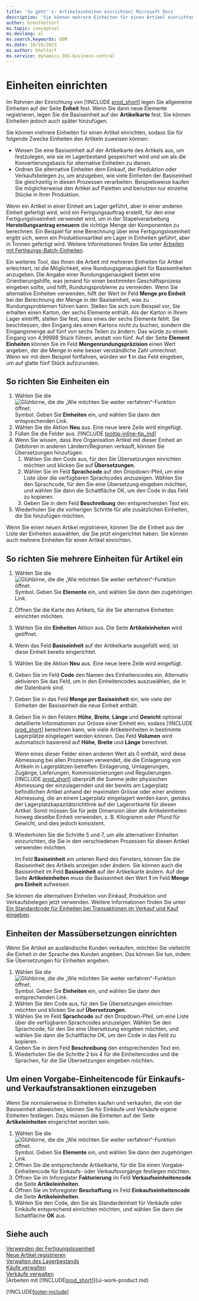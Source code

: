 ```yaml
---
title: 'So geht''s: Artikeleinheiten einrichten| Microsoft Docs'
description: 'Sie können mehrere Einheiten für einen Artikel einrichten, sodass Sie für Einheiten den Artikeln zuweisen können.'
author: brentholtorf
ms.topic: conceptual
ms.devlang: al
ms.search.keywords: UOM
ms.date: 10/16/2023
ms.author: bholtorf
ms.service: dynamics-365-business-central
---
```

# Einheiten einrichten

Im Rahmen der Einrichtung von [!INCLUDE [prod_short](includes/prod_short.md)] legen Sie allgemeine Einheiten auf der Seite **Enheit** fest. Wenn Sie dann neue Elemente registrieren, legen Sie die Basiseinheit auf der **Artikelkarte** fest. Sie können Einheiten jedoch auch später hinzufügen.  

Sie können mehrere Einheiten für einen Artikel einrichten, sodass Sie für folgende Zwecke Einheiten den Artikeln zuweisen können:

- Weisen Sie eine Basiseinheit auf der Artikelkarte des Artikels aus, um festzulegen, wie sie im Lagerbestand gespeichert wird und um als die Konvertierungsbasis für alternative Einheiten zu dienen.
- Ordnen Sie alternative Einheiten dem Einkauf, der Produktion oder Verkaufsbelegen zu, um anzugeben, wie viele Einheiten der Basiseinheit Sie gleichzeitig in diesen Prozessen verarbeiten. Beispielsweise kaufen Sie möglicherweise den Artikel auf Paletten und benutzen nur einzelne Stücke in Ihrer Produktion.

Wenn ein Artikel in einer Einheit am Lager geführt, aber in einer anderen Einheit gefertigt wird, wird ein Fertigungsauftrag erstellt, für den eine Fertigungsloseinheit verwendet wird, um in der Stapelverarbeitung **Herstellungsantrag erneuern** die richtige Menge der Komponenten zu berechnen. Ein Beispiel für eine Berechnung über eine Fertigungsloseinheit ergibt sich, wenn ein Produktionsartikel am Lager in Einheiten geführt, aber in Tonnen gefertigt wird. Weitere Informationen finden Sie unter [Arbeiten mit Fertigungs-Batch-Einheiten](production-how-to-use-the-manufacturing-batch-unit-of-measure.md).  

Ein weiteres Tool, das Ihnen die Arbeit mit mehreren Einheiten für Artikel erleichtert, ist die Möglichkeit, eine Rundungsgenauigkeit für Basiseinheiten anzugeben. Die Angabe einer Rundungsgenauigkeit bietet eine Orientierungshilfe, was jemand für einen bestimmten Geschäftsprozess eingeben sollte, und hilft, Rundungsprobleme zu vermeiden. Wenn Sie alternative Einheiten verwenden, hilft der Wert im Feld **Menge pro Einheit** bei der Berechnung der Menge in der Basiseinheit, was zu Rundungsproblemen führen kann. Stellen Sie sich zum Beispiel vor, Sie erhalten einen Karton, der sechs Elemente enthält. Als der Karton in Ihrem Lager eintrifft, stellen Sie fest, dass eines der sechs Elemente fehlt. Sie beschliessen, den Eingang des einen Kartons nicht zu buchen, sondern die Eingangsmenge auf fünf von sechs Teilen zu ändern. Das würde zu einem Eingang von 4,99998 Stück führen, anstatt von fünf. Auf der Seite **Element Einheiten** können Sie im Feld **Mengenrundungspräzision** einen Wert angeben, der die Menge in eine besser verständliche Zahl umrechnet. Wenn wir mit dem Beispiel fortfahren, würden wir **1** in das Feld eingeben, um auf glatte fünf Stück aufzurunden.

## So richten Sie Einheiten ein

1. Wählen Sie die ![Glühbirne, die die „Wie möchten Sie weiter verfahren“-Funktion öffnet.](media/ui-search/search_small.png "Tell me-Funktion") Symbol. Geben Sie **Einheiten** ein, und wählen Sie dann den entsprechenden Link.  
2. Wählen Sie die Aktion **Neu** aus. Eine neue leere Zeile wird eingefügt.  
3. Füllen Sie die Felder aus. [!INCLUDE [tooltip-inline-tip_md](includes/tooltip-inline-tip_md.md)]  
4. Wenn Sie wissen, dass Ihre Organisation Artikel mit dieser Einheit an Debitoren in anderen Ländern/Regionen verkauft, können Sie Übersetzungen hinzufügen.  
    1. Wählen Sie den Code aus, für den Sie Übersetzungen einrichten möchten und klicken Sie auf **Übersetzungen**.
    2. Wählen Sie im Feld **Sprachcode** auf den Dropdown-Pfeil, um eine Liste über die verfügbaren Sprachcodes anzuzeigen. Wählen Sie den Sprachcode, für den Sie eine Übersetzung eingeben möchten, und wählen Sie dann die Schaltfläche OK, um den Code in das Feld zu kopieren.
    3. Geben Sie in dem Feld **Beschreibung** den entsprechenden Text ein.
5. Wiederholen Sie die vorherigen Schritte für alle zusätzlichen Einheiten, die Sie hinzufügen möchten.  

Wenn Sie einen neuen Artikel registrieren, können Sie die Einheit aus der Liste der Einheiten auswählen, die Sie jetzt eingerichtet haben. Sie können auch mehrere Einheiten für einen Artikel einrichten.  

## So richten Sie mehrere Einheiten für Artikel ein

1. Wählen Sie die ![Glühbirne, die die „Wie möchten Sie weiter verfahren“-Funktion öffnet.](media/ui-search/search_small.png "Tell me-Funktion") Symbol. Geben Sie **Elemente** ein, und wählen Sie dann den zugehörigen Link.
2. Öffnen Sie die Karte des Artikels, für die Sie alternative Einheiten einrichten möchten.
3. Wählen Sie die **Einheiten** Aktion aus. Die Seite **Artikeleinheiten** wird geöffnet.
4. Wenn das Feld **Basiseinheit** auf der Artikelkarte ausgefüllt wird, ist diese Einheit bereits eingerichtet.
5. Wählen Sie die Aktion **Neu** aus. Eine neue leere Zeile wird eingefügt.
6. Geben Sie im Feld **Code** den Namen des Einheitencodes ein. Alternativ aktivieren Sie das Feld, um in den Einheitencodes auszuwählen, die in der Datenbank sind.
7. Geben Sie in das Feld **Menge per Basiseinheit** ein, wie viele der Einheiten der Basiseinheit die neue Einheit enthält.
8. Geben Sie in den Feldern **Höhe**, **Breite**, **Länge** und **Gewicht** optional detaillierte Informationen zur Grösse einer Einheit ein, sodass [!INCLUDE [prod_short](includes/prod_short.md)] berechnen kann, wie viele Artikeleinheiten in bestimmte Lagerplätze eingelagert werden können. Das Feld **Volumen** wird automatisch basierend auf **Höhe**, **Breite** und **Länge** berechnet.

    Wenn eines dieser Felder einen anderen Wert als 0 enthält, wird diese Abmessung bei allen Prozessen verwendet, die die Einlagerung von Artikeln in Lagerplätzen betreffen: Einlagerung, Umlagerungen, Zugänge, Lieferungen, Kommissionierungen und Regulierungen. [!INCLUDE [prod_short](includes/prod_short.md)] überprüft die Summe jeder physischen Abmessung der einzulagernden und der bereits am Lagerplatz befindlichen Artikel anhand der maximalen Grösse oder einer anderen Abmessung, die an einem Lagerplatz eingelagert werden kann, gemäss der Lagerplatzkapazitätsrichtlinie auf der Lagerortkarte für diesen Artikel. Somit müssen Sie für jede Dimension über alle Artikeleinheiten hinweg dieselbe Einheit verwenden, z. B. Kilogramm oder Pfund für Gewicht, und dies jedoch konsistent.
9. Wiederholen Sie die Schritte 5 und 7, um alle alternativen Einheiten einzurichten, die Sie in den verschiedenen Prozessen für diesen Artikel verwenden möchten.

    Im Feld **Basiseinheit** am unteren Rand des Fensters, können Sie die Basiseinheit des Artikels anzeigen oder ändern. Sie können auch die Basiseinheit im Feld **Basiseinheit** auf der Artikelkarte ändern. Auf der Seite **Artikeleinheiten** muss die Basiseinheit den Wert **1** im Feld **Menge pro Einheit** aufweisen.

Sie können die alternativen Einheiten von Einkauf, Produktion und Verkaufsbelegen jetzt verwenden. Weitere Informationen finden Sie unter [Ein Standardcode für Einheiten bei Transaktionen im Verkauf und Kauf eingeben](#to-enter-a-default-unit-of-measure-code-for-sales-and-purchasing-transactions).  

## Einheiten der Massübersetzungen einrichten

Wenn Sie Artikel an ausländische Kunden verkaufen, möchten Sie vielleicht die Einheit in der Sprache des Kunden angeben. Das können Sie tun, indem Sie Übersetzungen für Einheiten angeben.

1. Wählen Sie die ![Glühbirne, die die „Wie möchten Sie weiter verfahren“-Funktion öffnet.](media/ui-search/search_small.png "Tell me-Funktion") Symbol. Geben Sie **Einheiten** ein, und wählen Sie dann den entsprechenden Link.
2. Wählen Sie den Code aus, für den Sie Übersetzungen einrichten möchten und klicken Sie auf **Übersetzungen**.
3. Wählen Sie im Feld **Sprachcode** auf den Dropdown-Pfeil, um eine Liste über die verfügbaren Sprachcodes anzuzeigen. Wählen Sie den Sprachcode, für den Sie eine Übersetzung eingeben möchten, und wählen Sie dann die Schaltfläche OK, um den Code in das Feld zu kopieren.
4. Geben Sie in dem Feld **Beschreibung** den entsprechenden Text ein.
5. Wiederholen Sie die Schritte 2 bis 4 für die Einheitencodes und die Sprachen, für die Sie Übersetzungen eingeben möchten.

## Um einen Vorgabe-Einheitencode für Einkaufs- und Verkaufstransaktionen einzugeben

Wenn Sie normalerweise in Einheiten kaufen und verkaufen, die von der Basiseinheit abweichen, können Sie für Einkäufe und Verkäufe eigene Einheiten festlegen. Dazu müssen die  Einheiten auf der Seite **Artikeleinheiten** eingerichtet worden sein.

1. Wählen Sie die ![Glühbirne, die die „Wie möchten Sie weiter verfahren“-Funktion öffnet.](media/ui-search/search_small.png "Tell Me-Funktion") Symbol. Geben Sie **Elemente** ein, und wählen Sie dann den zugehörigen Link.
2. Öffnen Sie die entsprechende Artikelkarte, für die Sie einen Vorgabe-Einheitencode für Einkaufs- oder Verkaufsvorgänge festlegen möchten.
3. Öffnen Sie im Inforegister **Fakturierung** im Feld **Verkaufseinheitencode** die Seite **Artikeleinheiten**.
4. Öffnen Sie im Inforegister **Beschaffung** im Feld **Einkaufseinheitencode** die Seite **Artikeleinheiten**.
5. Wählen Sie den Code, den Sie als Standardeinheit für Verkäufe oder Einkäufe entsprechend einrichten möchten, und wählen Sie dann die Schaltfläche **OK** aus.

## Siehe auch 

[Verwenden der Fertigungsloseinheit](production-how-to-use-the-manufacturing-batch-unit-of-measure.md)  
[Neue Artikel registrieren](inventory-how-register-new-items.md)  
[Verwalten des Lagerbestands](inventory-manage-inventory.md)  
[Käufe verwalten](purchasing-manage-purchasing.md)  
[Verkäufe verwalten](sales-manage-sales.md)  
[Arbeiten mit [!INCLUDE[prod_short](includes/prod_short.md)]](ui-work-product.md)  


[!INCLUDE[footer-include](includes/footer-banner.md)]

